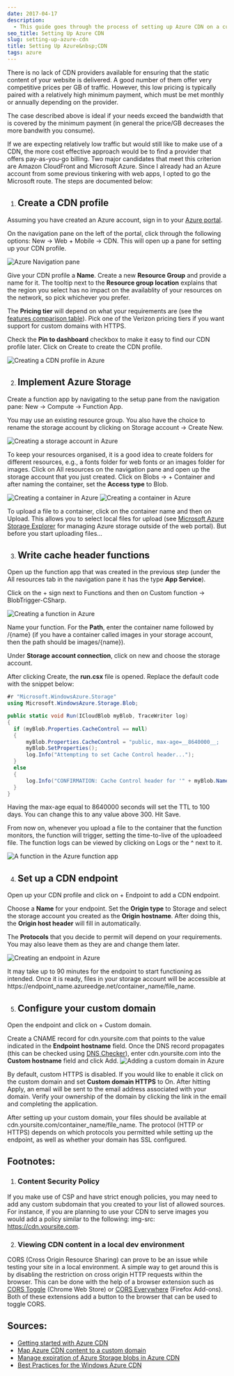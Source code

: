 ```yaml
---
date: 2017-04-17
description:
  - This guide goes through the process of setting up Azure CDN on a custom domain. A function is triggered when content is uploaded to Azure storage, and sets the time-to-live of the uploads based on what container they are uploaded to.
seo_title: Setting Up Azure CDN
slug: setting-up-azure-cdn
title: Setting Up Azure&nbsp;CDN
tags: azure
---
```


There is no lack of CDN providers available for ensuring that the static content of your website is delivered. A good number of them offer very competitive prices per GB of traffic. However, this low pricing is typically paired with a relatively high minimum payment, which must be met monthly or annually depending on the provider.

The case described above is ideal if your needs exceed the bandwidth that is covered by the minimum payment (in general the price/GB decreases the more bandwith you consume).

If we are expecting relatively low traffic but would still like to make use of a CDN, the more cost effective approach would be to find a provider that offers pay-as-you-go billing. Two major candidates that meet this criterion are Amazon CloudFront and Microsoft Azure. Since I already had an Azure account from some previous tinkering with web apps, I opted to go the Microsoft route. The steps are documented below:

1. ## Create a CDN profile

  Assuming you have created an Azure account, sign in to your [Azure portal][1].

  On the navigation pane on the left of the portal, click through the following options: <span class="ui-flow">New</span> &rarr; <span class="ui-flow">Web&nbsp;+&nbsp;Mobile</span> &rarr; <span class="ui-flow">CDN</span>. This will open up a pane for setting up your CDN profile.

  ![Azure Navigation pane](https://cdn.odongo.xyz/images/navigation_pane.png)

  Give your CDN profile a __Name__. Create a new __Resource Group__ and provide a name for it. The tooltip next to the __Resource group location__ explains that the region you select has no impact on the availablity of your resources on the network, so pick whichever you prefer.

  The __Pricing tier__ will depend on what your requirements are (see the [features comparison table][2]). Pick one of the Verizon pricing tiers if you want support for custom domains with HTTPS.

  Check the __Pin to dashboard__ checkbox to make it easy to find our CDN profile later. Click on <span class="ui-flow">Create</span> to create the CDN profile.

  ![Creating a CDN profile in Azure](https://cdn.odongo.xyz/images/create_cdn_profile.png)

2. ## Implement Azure Storage

  Create a function app by navigating to the setup pane from the navigation pane: <span class="ui-flow">New</span> &rarr; <span class="ui-flow">Compute</span> &rarr; <span class="ui-flow">Function&nbsp;App</span>.

  You may use an existing resource group. You also have the choice to rename the storage account by clicking on <span class="ui-flow">Storage&nbsp;account</span> &rarr; <span class="ui-flow">Create&nbsp;New</span>.

  ![Creating a storage account in Azure](https://cdn.odongo.xyz/images/create_function_app.png)

  To keep your resources organised, it is a good idea to create folders for different resources, e.g., a <span class="input">fonts</span> folder for web fonts or an <span class="input">images</span> folder for images. Click on <span class="ui-flow">All&nbsp;resources</span> on the navigation pane and open up the storage account that you just created. Click on <span class="ui-flow">Blobs</span> &rarr; <span class="ui-flow">+&nbsp;Container</span> and after naming the container, set the __Access type__ to <span class="input">Blob</span>.

  ![Creating a container in Azure](https://cdn.odongo.xyz/images/create_container1.png)
  ![Creating a container in Azure](https://cdn.odongo.xyz/images/create_container2.png)

  To upload a file to a container, click on the container name and then on <span class="ui-flow">Upload</span>. This allows you to select local files for upload (see [Microsoft Azure Storage Explorer][3] for managing Azure storage outside of the web portal). But before you start uploading files...

3. ## Write cache header functions

  Open up the function app that was created in the previous step (under the <span class="ui-flow">All&nbsp;resources</span> tab in the navigation pane it has the type __App Service__).

  Click on the <span class="ui-flow">+</span> sign next to <span class="ui-flow">Functions</span> and then on <span class="ui-flow">Custom&nbsp;function</span> &rarr; <span class="ui-flow">BlobTrigger-CSharp</span>.

  ![Creating a function in Azure](https://cdn.odongo.xyz/images/create_function.png)

  Name your function. For the __Path__, enter the container name followed by <span class="input">/{name}</span> (if you have a container called <span class="input">images</span> in your storage account, then the path should be <span class="input">images/{name}</span>).

  Under __Storage account connection__, click on <span class="ui-flow">new</span> and choose the storage account.

  After clicking <span class="ui-flow">Create</span>, the __run.csx__ file is opened. Replace the default code with the snippet below:

  ```csharp
  #r "Microsoft.WindowsAzure.Storage"
  using Microsoft.WindowsAzure.Storage.Blob;

  public static void Run(ICloudBlob myBlob, TraceWriter log)
  {
    if (myBlob.Properties.CacheControl == null)
    {
        myBlob.Properties.CacheControl = "public, max-age=__8640000__;
        myBlob.SetProperties();
        log.Info("Attempting to set Cache Control header...");
    }
    else
    {
        log.Info("CONFIRMATION: Cache Control header for '" + myBlob.Name + "' has been set to '" + myBlob.Properties.CacheControl + "'");
    }
  }
  ```

  Having the max-age equal to <span class="input">8640000</span> seconds will set the TTL to 100 days. You can change this to any value above <span class="input">300</span>. Hit <span class="ui-flow">Save</span>.

  From now on, whenever you upload a file to the container that the function monitors, the function will trigger, setting the time-to-live of the uploadeed file. The function logs can be viewed by clicking on <span class="ui-flow">Logs</span> or the <span class="ui-flow">^</span> next to it.

  ![A function in the Azure function app](https://cdn.odongo.xyz/images/function.png)

4. ## Set up a CDN endpoint

  Open up your CDN profile and click on <span class="ui-flow">+&nbsp;Endpoint</span> to add a CDN endpoint.

  Choose a __Name__ for your endpoint. Set the __Origin type__ to <span class="input">Storage</span> and select the storage account you created as the __Origin hostname__. After doing this, the __Origin host header__ will fill in automatically.

  The __Protocols__ that you decide to permit will depend on your requirements. You may also leave them as they are and change them later.

  ![Creating an endpoint in Azure](https://cdn.odongo.xyz/images/create_endpoint.png)

  It may take up to 90 minutes for the endpoint to start functioning as intended. Once it is ready, files in your storage account will be accessible at <span class="input">https://<span class="code-emphasis">endpoint_name</span>.azureedge.net/<span class="code-emphasis">container_name</span>/<span class="code-emphasis">file_name</span></span>.

5. ## Configure your custom domain

  Open the endpoint and click on <span class="ui-flow">+&nbsp;Custom&nbsp;domain</span>.

  Create a CNAME record for <span class="input">cdn.yoursite.com</span> that points to the value indicated in the __Endpoint hostname__ field. Once the DNS record propagates (this can be checked using [DNS Checker][4]), enter <span class="input">cdn.yoursite.com</span> into the __Custom hostname__ field and click <span class="ui-flow">Add</span>.
  ![Adding a custom domain in Azure](https://cdn.odongo.xyz/images/custom_domain.png)

  By default, custom HTTPS is disabled. If you would like to enable it click on the custom domain and set __Custom domain HTTPS__ to <span class="input">On</span>. After hitting <span class="ui-flow">Apply</span>, an email will be sent to the email address associated with your domain. Verify your ownership of the domain by clicking the link in the email and completing the application.

  After setting up your custom domain, your files should be available at <span class="input">cdn.yoursite.com/<span class="code-emphasis">container_name</span>/<span class="code-emphasis">file_name</span></span>. The protocol (HTTP or HTTPS) depends on which protocols you permitted while setting up the endpoint, as well as whether your domain has SSL configured.

<h2 class="subtitle">Footnotes:</h2>

1. ### Content Security Policy

  If you make use of CSP and have strict enough policies, you may need to add any custom subdomain that you created to your list of allowed sources. For instance, if you are planning to use your CDN to serve images you would add a policy similar to the following: <span class="input">img-src: https://cdn.yoursite.com</span>.

2. ### Viewing CDN content in a local dev environment

  CORS (Cross Origin Resource Sharing) can prove to be an issue while testing your site in a local environment. A simple way to get around this is by disabling the restriction on cross origin HTTP requests within the browser. This can be done with the help of a browser extension such as <a href="https://chrome.google.com/webstore/detail/cors-toggle/jioikioepegflmdnbocfhgmpmopmjkim">CORS Toggle</a> (Chrome Web Store) or <a href="https://addons.mozilla.org/en-US/firefox/addon/cors-everywhere/">CORS Everywhere</a> (Firefox Add-ons). Both of these extensions add a button to the browser that can be used to toggle CORS.

<h2 class="subtitle">Sources:</h2>

<ul class="u-list references">
  <li><a href="https://docs.microsoft.com/en-us/azure/cdn/cdn-create-new-endpoint">Getting started with Azure CDN</a></li>
  <li><a href="https://docs.microsoft.com/en-us/azure/cdn/cdn-map-content-to-custom-domain">Map Azure CDN content to a custom domain</a></li>
  <li><a href="https://docs.microsoft.com/en-us/azure/cdn/cdn-manage-expiration-of-blob-content">Manage expiration of Azure Storage blobs in Azure CDN</a></li>
  <li><a href="https://azure.microsoft.com/en-us/blog/best-practices-for-the-windows-azure-content-delivery-network/">Best Practices for the Windows Azure CDN</a></li>
</ul>

[1]: https://portal.azure.com
[2]: https://docs.microsoft.com/en-us/azure/cdn/cdn-overview
[3]: http://storageexplorer.com/
[4]: https://dnschecker.org/
